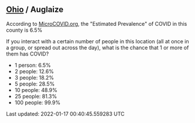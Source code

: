 
## [Ohio](/united-states/ohio) / Auglaize

According to [MicroCOVID.org](http://microcovid.org),
the "Estimated Prevalence" of COVID in this county is 6.5%

If you interact with a certain number of people in this location
(all at once in a group, or spread out across the day), what is the chance that
1 or more of them has COVID?

- 1 person: 6.5%
- 2 people: 12.6%
- 3 people: 18.2%
- 5 people: 28.5%
- 10 people: 48.9%
- 25 people: 81.3%
- 100 people: 99.9%

Last updated: 2022-01-17 00:40:45.559283 UTC
